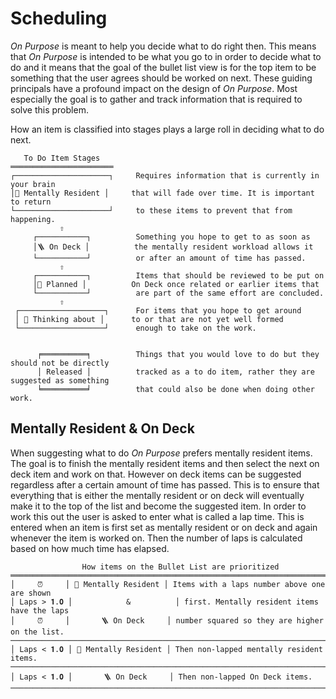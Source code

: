 # Scheduling

_On Purpose_ is meant to help you decide what to do right then. This means that _On Purpose_ is intended to be what you go to in order to decide what to do and it means that the goal of the bullet list view is for the top item to be something that the user agrees should be worked on next. These guiding principals have a profound impact on the design of _On Purpose_. Most especially the goal is to gather and track information that is required to solve this problem.

How an item is classified into stages plays a large roll in deciding what to do next.

```Text
   To Do Item Stages
═══════════════════════
┌─────────────────────┐     Requires information that is currently in your brain 
│🧠 Mentally Resident │     that will fade over time. It is important to return 
└─────────────────────┘     to these items to prevent that from happening.
           ⇧
     ┌───────────┐          Something you hope to get to as soon as 
     │🪜 On Deck │          the mentally resident workload allows it 
     └───────────┘          or after an amount of time has passed.
           ⇧
     ┌───────────┐          Items that should be reviewed to be put on 
     │📌 Planned │          On Deck once related or earlier items that 
     └───────────┘          are part of the same effort are concluded.
           ⇧
 ┌───────────────────┐      For items that you hope to get around 
 │ 🤔 Thinking about │      to or that are not yet well formed 
 └───────────────────┘      enough to take on the work.


      ╒══════════╕          Things that you would love to do but they should not be directly 
      │ Released │          tracked as a to do item, rather they are suggested as something 
      ╘══════════╛          that could also be done when doing other work. 
```

## Mentally Resident & On Deck

When suggesting what to do _On Purpose_ prefers mentally resident items. The goal is to finish the mentally resident items and then select the next on deck item and work on that. However on deck items can be suggested regardless after a certain amount of time has passed. This is to ensure that everything that is either the mentally resident or on deck will eventually make it to the top of the list and become the suggested item. In order to work this out the user is asked to enter what is called a lap time. This is entered when an item is first set as mentally resident or on deck and again whenever the item is worked on. Then the number of laps is calculated based on how much time has elapsed.

```Text
                How items on the Bullet List are prioritized
═════════════════════════════════════════════════════════════════════════════════════
│     ⏰     │ 🧠 Mentally Resident │ Items with a laps number above one are shown 
│ Laps > 𝟏.𝟎 │            &          │ first. Mentally resident items have the laps 
│     ⏰     │       🪜 On Deck     │ number squared so they are higher on the list.
─────────────────────────────────────────────────────────────────────────────────────
│ Laps < 𝟏.𝟎 │ 🧠 Mentally Resident │ Then non-lapped mentally resident items.
─────────────────────────────────────────────────────────────────────────────────────
│ Laps < 𝟏.𝟎 │       🪜 On Deck     │ Then non-lapped On Deck items.
─────────────────────────────────────────────────────────────────────────────────────
```
